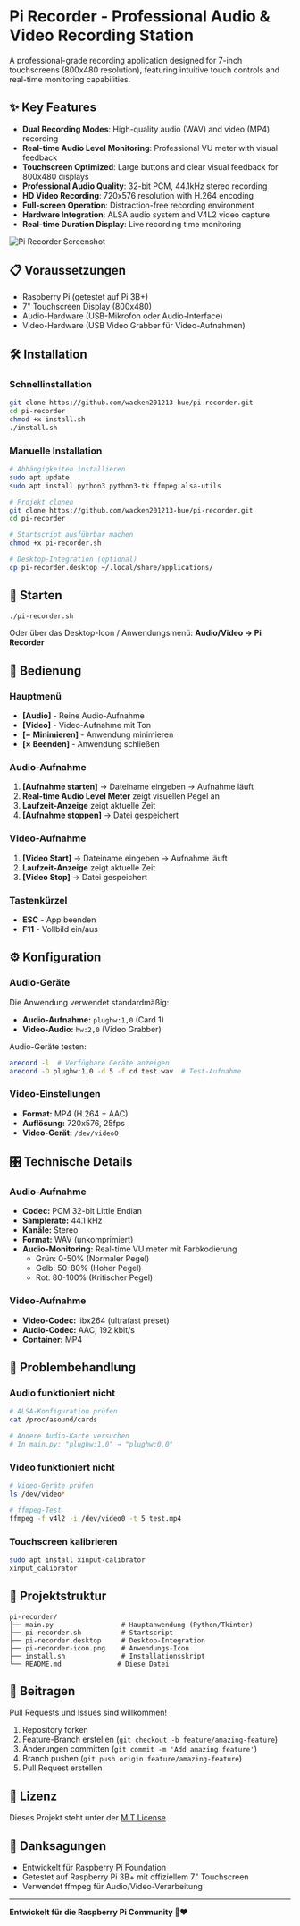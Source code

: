 # Pi Recorder - Professional Audio & Video Recording Station

A professional-grade recording application designed for 7-inch touchscreens (800x480 resolution), featuring intuitive touch controls and real-time monitoring capabilities.

## ✨ Key Features

- **Dual Recording Modes**: High-quality audio (WAV) and video (MP4) recording
- **Real-time Audio Level Monitoring**: Professional VU meter with visual feedback
- **Touchscreen Optimized**: Large buttons and clear visual feedback for 800x480 displays
- **Professional Audio Quality**: 32-bit PCM, 44.1kHz stereo recording
- **HD Video Recording**: 720x576 resolution with H.264 encoding
- **Full-screen Operation**: Distraction-free recording environment
- **Hardware Integration**: ALSA audio system and V4L2 video capture
- **Real-time Duration Display**: Live recording time monitoring

![Pi Recorder Screenshot](screenshot.png)

## 📋 Voraussetzungen
- Raspberry Pi (getestet auf Pi 3B+)
- 7" Touchscreen Display (800x480)
- Audio-Hardware (USB-Mikrofon oder Audio-Interface)
- Video-Hardware (USB Video Grabber für Video-Aufnahmen)

## 🛠️ Installation

### Schnellinstallation
```bash
git clone https://github.com/wacken201213-hue/pi-recorder.git
cd pi-recorder
chmod +x install.sh
./install.sh
```

### Manuelle Installation
```bash
# Abhängigkeiten installieren
sudo apt update
sudo apt install python3 python3-tk ffmpeg alsa-utils

# Projekt clonen
git clone https://github.com/wacken201213-hue/pi-recorder.git
cd pi-recorder

# Startscript ausführbar machen
chmod +x pi-recorder.sh

# Desktop-Integration (optional)
cp pi-recorder.desktop ~/.local/share/applications/
```

## 🚀 Starten
```bash
./pi-recorder.sh
```

Oder über das Desktop-Icon / Anwendungsmenü: **Audio/Video → Pi Recorder**

## 📱 Bedienung

### Hauptmenü
- **[Audio]** - Reine Audio-Aufnahme
- **[Video]** - Video-Aufnahme mit Ton
- **[− Minimieren]** - Anwendung minimieren
- **[× Beenden]** - Anwendung schließen

### Audio-Aufnahme
1. **[Aufnahme starten]** → Dateiname eingeben → Aufnahme läuft
2. **Real-time Audio Level Meter** zeigt visuellen Pegel an
3. **Laufzeit-Anzeige** zeigt aktuelle Zeit
4. **[Aufnahme stoppen]** → Datei gespeichert

### Video-Aufnahme
1. **[Video Start]** → Dateiname eingeben → Aufnahme läuft  
2. **Laufzeit-Anzeige** zeigt aktuelle Zeit
3. **[Video Stop]** → Datei gespeichert

### Tastenkürzel
- **ESC** - App beenden
- **F11** - Vollbild ein/aus

## ⚙️ Konfiguration

### Audio-Geräte
Die Anwendung verwendet standardmäßig:
- **Audio-Aufnahme:** `plughw:1,0` (Card 1)
- **Video-Audio:** `hw:2,0` (Video Grabber)

Audio-Geräte testen:
```bash
arecord -l  # Verfügbare Geräte anzeigen
arecord -D plughw:1,0 -d 5 -f cd test.wav  # Test-Aufnahme
```

### Video-Einstellungen
- **Format:** MP4 (H.264 + AAC)
- **Auflösung:** 720x576, 25fps
- **Video-Gerät:** `/dev/video0`

## 🎛️ Technische Details

### Audio-Aufnahme
- **Codec:** PCM 32-bit Little Endian
- **Samplerate:** 44.1 kHz
- **Kanäle:** Stereo
- **Format:** WAV (unkomprimiert)
- **Audio-Monitoring:** Real-time VU meter mit Farbkodierung
  - Grün: 0-50% (Normaler Pegel)
  - Gelb: 50-80% (Hoher Pegel)  
  - Rot: 80-100% (Kritischer Pegel)

### Video-Aufnahme
- **Video-Codec:** libx264 (ultrafast preset)
- **Audio-Codec:** AAC, 192 kbit/s
- **Container:** MP4

## 🔧 Problembehandlung

### Audio funktioniert nicht
```bash
# ALSA-Konfiguration prüfen
cat /proc/asound/cards

# Andere Audio-Karte versuchen
# In main.py: "plughw:1,0" → "plughw:0,0"
```

### Video funktioniert nicht
```bash
# Video-Geräte prüfen
ls /dev/video*

# ffmpeg-Test
ffmpeg -f v4l2 -i /dev/video0 -t 5 test.mp4
```

### Touchscreen kalibrieren
```bash
sudo apt install xinput-calibrator
xinput_calibrator
```

## 📁 Projektstruktur
```
pi-recorder/
├── main.py                 # Hauptanwendung (Python/Tkinter)
├── pi-recorder.sh          # Startscript
├── pi-recorder.desktop     # Desktop-Integration
├── pi-recorder-icon.png    # Anwendungs-Icon
├── install.sh              # Installationsskript
└── README.md              # Diese Datei
```

## 🤝 Beitragen
Pull Requests und Issues sind willkommen!

1. Repository forken
2. Feature-Branch erstellen (`git checkout -b feature/amazing-feature`)
3. Änderungen committen (`git commit -m 'Add amazing feature'`)
4. Branch pushen (`git push origin feature/amazing-feature`)
5. Pull Request erstellen

## 📝 Lizenz
Dieses Projekt steht unter der [MIT License](LICENSE).

## 🙏 Danksagungen
- Entwickelt für Raspberry Pi Foundation
- Getestet auf Raspberry Pi 3B+ mit offiziellem 7" Touchscreen
- Verwendet ffmpeg für Audio/Video-Verarbeitung

---
**Entwickelt für die Raspberry Pi Community 🥧❤️**
